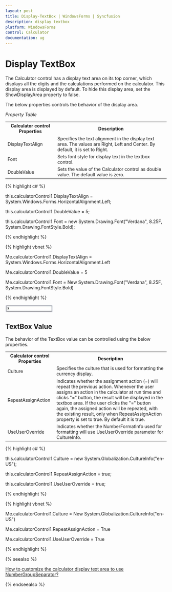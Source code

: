 ```yaml
---
layout: post
title: Display-TextBox | WindowsForms | Syncfusion
description: display textbox
platform: WindowsForms
control: Calculator
documentation: ug
---
```


# Display TextBox

The Calculator control has a display text area on its top corner, which displays all the digits and the calculations performed on the calculator. This display area is displayed by default. To hide this display area, set the ShowDisplayArea property to false. 

The below properties controls the behavior of the display area.

_Property Table_

<table>
<tr>
<th>
Calculator control Properties</th><th>
Description</th></tr>
<tr>
<td>
DisplayTextAlign</td><td>
Specifies the text alignment in the display text area. The values are Right, Left and Center. By default, it is set to Right.</td></tr>
<tr>
<td>
Font</td><td>
Sets font style for display text in the textbox control.</td></tr>
<tr>
<td>
DoubleValue</td><td>
Sets the value of the Calculator control as double value. The default value is zero. </td></tr>
</table>


{% highlight c# %}



this.calculatorControl1.DisplayTextAlign = System.Windows.Forms.HorizontalAlignment.Left;

this.calculatorControl1.DoubleValue = 5;

this.calculatorControl1.Font = new System.Drawing.Font("Verdana", 8.25F, System.Drawing.FontStyle.Bold);

{% endhighlight %}

{% highlight vbnet %}



Me.calculatorControl1.DisplayTextAlign = System.Windows.Forms.HorizontalAlignment.Left

Me.calculatorControl1.DoubleValue = 5

Me.calculatorControl1.Font = New System.Drawing.Font("Verdana", 8.25F, System.Drawing.FontStyle.Bold)

{% endhighlight %}

![](Overview_images/Overview_img113.jpeg) 



## TextBox Value

The behavior of the TextBox value can be controlled using the below properties.


<table>
<tr>
<th>
Calculator control Properties</th><th>
Description</th></tr>
<tr>
<td>
Culture</td><td>
Specifies the culture that is used for formatting the currency display.</td></tr>
<tr>
<td>
RepeatAssignAction</td><td>
Indicates whether the assignment action (=) will repeat the previous action. Whenever the user assigns an action in the calculator at run time and clicks "=" button, the result will be displayed in the textbox area. If the user clicks the "=" button again, the assigned action will be repeated, with the existing result, only when RepeatAssignAction property is set to true. By default it is true.</td></tr>
<tr>
<td>
UseUserOverride</td><td>
Indicates whether the NumberFormatInfo used for formatting will use UseUserOverride parameter for CultureInfo.</td></tr>
</table>


{% highlight c# %}



this.calculatorControl1.Culture = new System.Globalization.CultureInfo("en-US");

this.calculatorControl1.RepeatAssignAction = true;

this.calculatorControl1.UseUserOverride = true;

{% endhighlight %}

{% highlight vbnet %}



Me.calculatorControl1.Culture = New System.Globalization.CultureInfo("en-US")

Me.calculatorControl1.RepeatAssignAction = True

Me.calculatorControl1.UseUserOverride = True

{% endhighlight %}

{% seealso %}

[How to customize the calculator display text area to use NumberGroupSeparator?](http://docs.syncfusion.com/windowsforms/calculator/faq/how-to-customize-the-calculator-display-text-area-to-use-numbergroupseparator)

{% endseealso %}










 